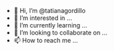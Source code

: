 - 👋 Hi, I’m @tatianagordillo
- 👀 I’m interested in ...
- 🌱 I’m currently learning ...
- 💞️ I’m looking to collaborate on ...
- 📫 How to reach me ...

<!---
tatianagordillo/tatianagordillo is a ✨ special ✨ repository because its `README.md` (this file) appears on your GitHub profile.
You can click the Preview link to take a look at your changes.
--->
